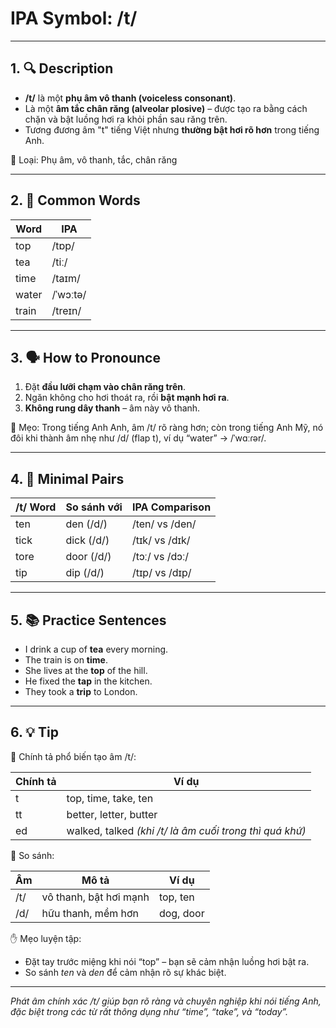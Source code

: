 # IPA Symbol: /t/

---

## 1. 🔍 Description

- **/t/** là một **phụ âm vô thanh (voiceless consonant)**.
- Là một **âm tắc chân răng (alveolar plosive)** – được tạo ra bằng cách chặn và bật luồng hơi ra khỏi phần sau răng trên.
- Tương đương âm "t" tiếng Việt nhưng **thường bật hơi rõ hơn** trong tiếng Anh.

📍 Loại: Phụ âm, vô thanh, tắc, chân răng

---

## 2. 📝 Common Words

| Word     | IPA         |
|----------|-------------|
| top      | /tɒp/       |
| tea      | /tiː/       |
| time     | /taɪm/      |
| water    | /ˈwɔːtə/    |
| train    | /treɪn/     |

---

## 3. 🗣️ How to Pronounce

1. Đặt **đầu lưỡi chạm vào chân răng trên**.
2. Ngăn không cho hơi thoát ra, rồi **bật mạnh hơi ra**.
3. **Không rung dây thanh** – âm này vô thanh.

🧠 Mẹo: Trong tiếng Anh Anh, âm /t/ rõ ràng hơn; còn trong tiếng Anh Mỹ, nó đôi khi thành âm nhẹ như /d/ (flap t), ví dụ “water” → /ˈwɑːɾər/.

---

## 4. 🎯 Minimal Pairs

| /t/ Word | So sánh với | IPA Comparison     |
|----------|--------------|--------------------|
| ten      | den (/d/)    | /ten/ vs /den/     |
| tick     | dick (/d/)   | /tɪk/ vs /dɪk/     |
| tore     | door (/d/)   | /tɔː/ vs /dɔː/     |
| tip      | dip (/d/)    | /tɪp/ vs /dɪp/     |

---

## 5. 📚 Practice Sentences

- I drink a cup of **tea** every morning.
- The train is on **time**.
- She lives at the **top** of the hill.
- He fixed the **tap** in the kitchen.
- They took a **trip** to London.

---

## 6. 💡 Tip

📌 Chính tả phổ biến tạo âm /t/:

| Chính tả | Ví dụ                    |
|----------|--------------------------|
| t        | top, time, take, ten     |
| tt       | better, letter, butter   |
| ed       | walked, talked *(khi /t/ là âm cuối trong thì quá khứ)*

🔄 So sánh:

| Âm  | Mô tả                    | Ví dụ         |
|-----|---------------------------|---------------|
| /t/ | vô thanh, bật hơi mạnh   | top, ten      |
| /d/ | hữu thanh, mềm hơn       | dog, door     |

✋ Mẹo luyện tập:

- Đặt tay trước miệng khi nói “top” – bạn sẽ cảm nhận luồng hơi bật ra.
- So sánh *ten* và *den* để cảm nhận rõ sự khác biệt.

---

*Phát âm chính xác /t/ giúp bạn rõ ràng và chuyên nghiệp khi nói tiếng Anh, đặc biệt trong các từ rất thông dụng như “time”, “take”, và “today”.*

